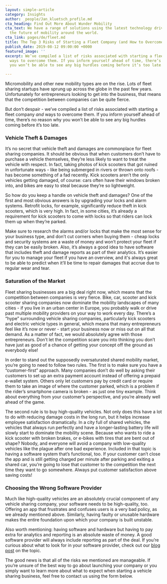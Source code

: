 ```yaml
---
layout: simple-article
category: Insights
author: _people/Jan_kluetsch_profile.md
cta_heading: Find Out More About Wunder Mobility
cta_text: We have a range of solutions using the latest technology driving forward
  the future of mobility around the world.
cta_link: pages/de/fleet.md
title: The Top 3 Risks of Starting a Fleet Company (and How to Overcome Them)
publish_date: 2019-08-12 09:00:00 +0000
featured_image: ''
excerpt: We’ve compiled a list of risks associated with starting a fleet company _and_
  ways to overcome them. If you inform yourself ahead of time, there’s no reason why
  you won’t be able to see any big hurdles coming before it’s too late.

---
```

Micromobility and other new mobility types are on the rise. Lots of fleet sharing startups have sprung up across the globe in the past few years. Unfortunately for entrepreneurs looking to get into the business, that means that the competition between companies can be quite fierce.

But don’t despair - we’ve compiled a list of risks associated with starting a fleet company _and_ ways to overcome them. If you inform yourself ahead of time, there’s no reason why you won’t be able to see any big hurdles coming before it’s too late.

### Vehicle Theft & Damages

It’s no secret that vehicle theft and damages are commonplace for fleet sharing companies. It should be obvious that when customers don’t have to purchase a vehicle themselves, they’re less likely to want to treat the vehicle with respect. In fact, taking photos of kick scooters that got ruined in unfortunate ways - like being submerged in rivers or thrown onto roofs - has become something of a fad recently. Kick scooters aren’t the only vehicles getting damaged, of course: cars often have their windows broken into, and bikes are easy to steal because they’re so lightweight.

So how do you keep a handle on vehicle theft and damages? One of the first and most obvious answers is by upgrading your locks and alarm systems. Retrofit locks, for example, significantly reduce theft in kick scooters, which is very high. In fact, in some cities, it’s already a requirement for kick scooters to come with locks so that riders can lock them up when they’re parked.

Make sure to research the alarms and/or locks that make the most sense for your business type, and don’t cut corners when buying them - cheap locks and security systems are a waste of money and won’t protect your fleet if they can be easily broken. Also, it’s always a good idea to have software that includes theft and damage reports as part of their analytics. It’s easier for you to manage your fleet if you have an overview, and it's always great to be able to predict when it’ll be time to repair damages that accrue due to regular wear and tear.

### Saturation of the Market

Fleet sharing businesses are a big deal right now, which means that the competition between companies is very fierce. Bike, car, scooter and kick scooter sharing companies now dominate the mobility landscapes of many cities - if you live in an urban center in Europe, you probably walk or drive past multiple mobility providers on your way to work every day. There’s a “hype” surrounding vehicle sharing companies, particularly kick scooters and electric vehicle types in general, which means that many entrepreneurs feel like it’s now or never - start your business now or miss out on all that demand. As a matter of fact, we would absolutely agree with those entrepreneurs. Don’t let the competition scare you into thinking you don’t have just as good of a chance of getting your concept off the ground as everybody else!

In order to stand out the supposedly oversaturated shared mobility market, you’re going to need to follow two rules. The first is to make sure you have a “customer-first” approach. Many companies don’t do well by asking their customers to set up an extra payment account instead of offering a prepaid e-wallet system. Others only let customers pay by credit card or require them to take an image of where the customer parked, which is a problem if the rider’s smartphone camera is broken - as just one tiny example. Think about everything from your customer’s perspective, and you’re already well ahead of the game.

The second rule is to buy high-quality vehicles. Not only does this have a lot to do with reducing damage costs in the long run, but it helps increase employee satisfaction dramatically. In a city full of shared vehicles, the vehicles that always run perfectly and have a longer-lasting battery life will slowly start to dominate the mobility scene. Because who wants to ride a kick scooter with broken brakes, or e-bikes with tires that are bent out of shape? Nobody, and everyone will avoid a company with low-quality vehicles like the plague after one bad experience. Included in that topic is having a software system that’s functional, too. If your customer can’t close the app and is still getting charged per minute after parking and exiting a shared car, you’re going to lose that customer to the competition the next time they want to go somewhere. Always put customer satisfaction above saving costs!

### Choosing the Wrong Software Provider

Much like high-quality vehicles are an absolutely crucial component of any vehicle sharing company, your software needs to be high-quality, too. Offering an app that frustrates and confuses users is a very bad policy, as we already mentioned above. Similarly, having faulty or unusable hardware makes the entire foundation upon which your company is built unstable.

Also worth mentioning: having software and hardware but having to pay extra for analytics and reporting is an absolute waste of money. A good software provider will always include reporting as part of the deal. If you’re curious about what to look for in your software provider, check out our [blog post](https://www.wundermobility.com/blog/5-things-to-look-for-in-a-vehicle-sharing-software-provider "5 Things to Look For in your Vehicle Sharing Software Provider") on the topic.

The good news is that all of the risks we mentioned are manageable. If you’re unsure of the best way to go about launching your company or you simply want to learn more about what to expect when starting a vehicle sharing business, feel free to contact us using the form below.